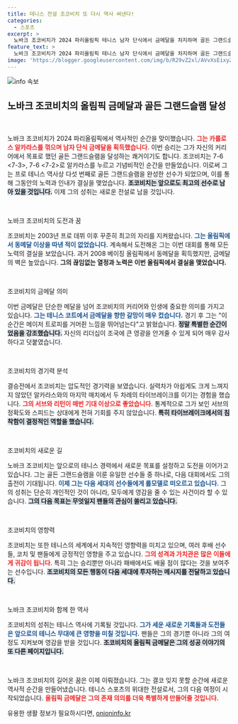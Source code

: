 ```yaml
---
title: 테니스 전설 조코비치 또 다시 역사 써낸다!
categories:
  - 스포츠
excerpt: >
  노바크 조코비치가 2024 파리올림픽 테니스 남자 단식에서 금메달을 차지하며 골든 그랜드슬램을 달성했다! 결승에서 카를로스 알카라스를 꺾고 역사적인 순간을 만들어낸 그의 감격을 함께하세요!
feature_text: >
  노바크 조코비치가 2024 파리올림픽 테니스 남자 단식에서 금메달을 차지하며 골든 그랜드슬램을 달성했다! 결승에서 카를로스 알카라스를 꺾고 역사적인 순간을 만들어낸 그의 감격을 함께하세요!
image: 'https://blogger.googleusercontent.com/img/b/R29vZ2xl/AVvXsEixyZcFfHzMRdzZMjFBmAUKJYCLCGyLL1o632UiGVXcaFdKo_bkvkuCioo0uUKlGfBVcT3P84aROyZIXSBEx3Aw5nCQ3pTgDom1WDC4m8eifvWiAmWEEVb4x6G_l8C0QH225ldMjyaFvpxGEBGNO37VmDTDMHGhJPq73UglMfDca1-0aw/s1600/blogspot.png'
---
```


<p><img src="https://blogger.googleusercontent.com/img/b/R29vZ2xl/AVvXsEixyZcFfHzMRdzZMjFBmAUKJYCLCGyLL1o632UiGVXcaFdKo_bkvkuCioo0uUKlGfBVcT3P84aROyZIXSBEx3Aw5nCQ3pTgDom1WDC4m8eifvWiAmWEEVb4x6G_l8C0QH225ldMjyaFvpxGEBGNO37VmDTDMHGhJPq73UglMfDca1-0aw/s1600/blogspot.png" alt="info 속보" /></p>

<h2 data-ke-size="size26">노바크 조코비치의 올림픽 금메달과 골든 그랜드슬램 달성</h2>

<p data-ke-size="size16">&nbsp;</p>

<p>노바크 조코비치가 2024 파리올림픽에서 역사적인 순간을 맞이했습니다. <b><span style="color: #ee2323;">그는 카를로스 알카라스를 꺾으며 남자 단식 금메달을 획득했습니다.</span></b> 이번 승리는 그가 자신의 커리어에서 목표로 했던 골든 그랜드슬램을 달성하는 쾌거이기도 합니다. 조코비치는 7-6 &lt;7-3>, 7-6 &lt;7-2>로 알카라스를 누르고 기념비적인 순간을 만들었습니다. 이로써 그는 프로 테니스 역사상 다섯 번째로 골든 그랜드슬램을 완성한 선수가 되었으며, 이를 통해 그동안의 노력과 인내가 결실을 맺었습니다. <b><span style="background-color: #21538527;">조코비치는 앞으로도 최고의 선수로 남아 있을 것입니다.</span></b> 이제 그의 성취는 새로운 전설로 남을 것입니다.</p>

<p data-ke-size="size16">&nbsp;</p>

<p>노바크 조코비치의 도전과 꿈</p>

<p>조코비치는 2003년 프로 데뷔 이후 꾸준히 최고의 자리를 지켜왔습니다. <b><span style="color: #1a5490;">그는 올림픽에서 동메달 이상을 따낸 적이 없었습니다.</span></b> 계속해서 도전해온 그는 이번 대회를 통해 모든 노력의 결실을 보았습니다. 과거 2008 베이징 올림픽에서 동메달을 획득했지만, 금메달의 벽은 높았습니다. <b><span style="ee2323;">그의 끊임없는 열정과 노력은 이번 올림픽에서 결실을 맺었습니다.</span></b></p>

<p data-ke-size="size16">&nbsp;</p>

<p>조코비치의 금메달 의미</p>

<p>이번 금메달은 단순한 메달을 넘어 조코비치의 커리어와 인생에 중요한 의미를 가지고 있습니다. <b><span style="color: #1a5490;">그는 테니스 코트에서 금메달을 향한 갈망이 매우 컸습니다.</span></b> 경기 후 그는 "이 순간은 메이저 트로피를 거머쥔 느낌을 뛰어넘는다"고 밝혔습니다. <b><span style="background-color: #21538527;">정말 특별한 순간이었음을 강조했습니다.</span></b> 자신의 리더십이 조국에 큰 영광을 안겨줄 수 있게 되어 매우 감사하다고 덧붙였습니다.</p>

<p data-ke-size="size16">&nbsp;</p>

<p>조코비치의 경기력 분석</p>

<p>결승전에서 조코비치는 압도적인 경기력을 보였습니다. 실력차가 아쉽게도 크게 느껴지지 않았던 알카라스와의 마지막 매치에서 두 차례의 타이브레이크를 이기는 경험을 했습니다. <b><span style="color: #ee2323;">그의 서브와 리턴이 매번 기대 이상으로 좋았습니다.</span></b> 통계적으로 그가 보인 서브의 정확도와 스피드는 상대에게 전혀 기회를 주지 않았습니다. <b><span style="background-color: #21538527;">특히 타이브레이크에서의 침착함이 결정적인 역할을 했습니다.</span></b></p>

<p data-ke-size="size16">&nbsp;</p>

<p>조코비치의 새로운 길</p>

<p>노바크 조코비치는 앞으로의 테니스 경력에서 새로운 목표를 설정하고 도전을 이어가고 있습니다. 그는 골든 그랜드슬램을 이룬 유일한 선수들 중 하나로, 다음 대회에서도 그의 출전이 기대됩니다. <b><span style="color: #1a5490;">이제 그는 다음 세대의 선수들에게 롤모델로 떠오르고 있습니다.</span></b> 그의 성취는 단순히 개인적인 것이 아니라, 모두에게 영감을 줄 수 있는 사건이라 할 수 있습니다. <b><span style="background-color: #21538527;">그의 다음 목표는 무엇일지 팬들의 관심이 쏠리고 있습니다.</span></b></p>

<p data-ke-size="size16">&nbsp;</p>

<p>조코비치의 영향력</p>

<p>조코비치는 또한 테니스의 세계에서 지속적인 영향력을 미치고 있으며, 여러 후배 선수들, 코치 및 팬들에게 긍정적인 영향을 주고 있습니다. <b><span style="color: #ee2323;">그의 성격과 가치관은 많은 이들에게 귀감이 됩니다.</span></b> 특히 그는 승리뿐만 아니라 패배에서도 배울 점이 많다는 것을 보여주는 선수입니다. <b><span style="background-color: #21538527;">조코비치의 모든 행동이 다음 세대에 투자하는 메시지를 전달하고 있습니다.</span></b></p>

<p data-ke-size="size16">&nbsp;</p>

<p>노바크 조코비치와 함께 한 역사</p>

<p>조코비치의 성취는 테니스 역사에 기록될 것입니다. <b><span style="color: #1a5490;">그가 세운 새로운 기록들과 도전들은 앞으로의 테니스 무대에 큰 영향을 미칠 것입니다.</span></b> 팬들은 그의 경기뿐 아니라 그의 여정도 지켜보며 영감을 받을 것입니다. <b><span style="background-color: #21538527;">조코비치의 올림픽 금메달은 그의 성공 이야기의 또 다른 페이지입니다.</span></b> </p>

<p data-ke-size="size16">&nbsp;</p>

<p>노바크 조코비치의 길어온 꿈은 이제 이뤄졌습니다. 그는 결코 잊지 못할 순간에 새로운 역사적 순간을 만들어냈습니다. 테니스 스포츠의 위대한 전설로서, 그의 다음 여정이 시작되었습니다. <b><span style="color: #ee2323;">올림픽 금메달은 그의 존재 의의를 더욱 특별하게 만들어줄 것입니다.</span></b></p>
유용한 생활 정보가 필요하시다면, <a href="https://onioninfo.kr" rel="dofollow">onioninfo.kr</a>


